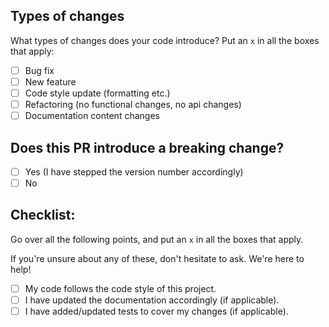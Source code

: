 ## Types of changes

What types of changes does your code introduce? Put an `x` in all the boxes that apply:

- [ ] Bug fix
- [ ] New feature
- [ ] Code style update (formatting etc.)
- [ ] Refactoring (no functional changes, no api changes)
- [ ] Documentation content changes

## Does this PR introduce a breaking change?

- [ ] Yes (I have stepped the version number accordingly)
- [ ] No

## Checklist:

Go over all the following points, and put an `x` in all the boxes that apply.

If you're unsure about any of these, don't hesitate to ask. We're here to help!

- [ ] My code follows the code style of this project.
- [ ] I have updated the documentation accordingly (if applicable).
- [ ] I have added/updated tests to cover my changes (if applicable).
